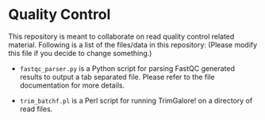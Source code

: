 # Quality Control
This repository is meant to collaborate on read quality control related material. 
Following is a list of the files/data in this repository: (Please modify this file if you decide to change something.)

* `fastqc_parser.py` is a Python script for parsing FastQC generated results to output a tab separated file. Please refer to the file documentation for more details.

* `trim_batchf.pl` is a Perl script for running TrimGalore! on a directory of read files.
